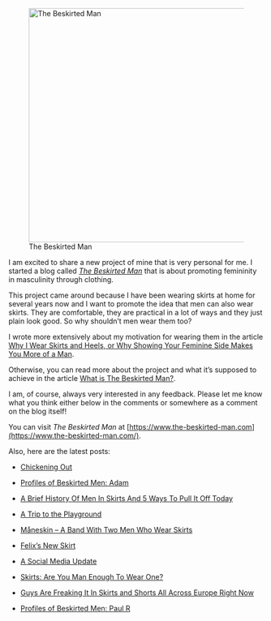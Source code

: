 <figure><img loading="lazy" decoding="async" src="avatar.jpg" alt="The Beskirted Man" style="width:462px;height:462px"><figcaption>The Beskirted Man</figcaption></figure>

I am excited to share a new project of mine that is very personal for me. I started a blog called *[The Beskirted Man](https://www.the-beskirted-man.com/)* that is about promoting femininity in masculinity through clothing.

This project came around because I have been wearing skirts at home for several years now and I want to promote the idea that men can also wear skirts. They are comfortable, they are practical in a lot of ways and they just plain look good. So why shouldn’t men wear them too?

I wrote more extensively about my motivation for wearing them in the article [Why I Wear Skirts and Heels, or Why Showing Your Feminine Side Makes You More of a Man](https://www.the-beskirted-man.com/skirts-and-dresses/why-i-wear-skirts-and-heels-or-why-showing-your-feminine-side-makes-you-more-of-a-man/).

Otherwise, you can read more about the project and what it’s supposed to achieve in the article [What is The Beskirted Man?](https://www.the-beskirted-man.com/general/what-is-the-beskirted-man/).

I am, of course, always very interested in any feedback. Please let me know what you think either below in the comments or somewhere as a comment on the blog itself!

You can visit *The Beskirted Man* at [https://www.the-beskirted-man.com](https://www.the-beskirted-man.com/).

Also, here are the latest posts:

-   [Chickening Out](https://www.the-beskirted-man.com/personal-experiences/chickening-out/)
    
-   [Profiles of Beskirted Men: Adam](https://www.the-beskirted-man.com/profiles-of-beskirted-men/adam/)
    
-   [A Brief History Of Men In Skirts And 5 Ways To Pull It Off Today](https://www.the-beskirted-man.com/in-the-media/a-brief-history-of-men-in-skirts-and-5-ways-to-pull-it-off-today/)
    
-   [A Trip to the Playground](https://www.the-beskirted-man.com/in-public/a-trip-to-the-playground/)
    
-   [Måneskin – A Band With Two Men Who Wear Skirts](https://www.the-beskirted-man.com/in-the-media/maneskin-a-band-with-two-men-who-wear-skirts/)
    
-   [Felix’s New Skirt](https://www.the-beskirted-man.com/in-the-media/felixs-new-skirt/)
    
-   [A Social Media Update](https://www.the-beskirted-man.com/general/a-social-media-update/)
    
-   [Skirts: Are You Man Enough To Wear One?](https://www.the-beskirted-man.com/in-the-media/skirts-are-you-man-enough-to-wear-one/)
    
-   [Guys Are Freaking It In Skirts and Shorts All Across Europe Right Now](https://www.the-beskirted-man.com/in-the-media/guys-are-freaking-it-in-skirts-and-shorts-all-across-europe-right-now-2/)
    
-   [Profiles of Beskirted Men: Paul R](https://www.the-beskirted-man.com/profiles-of-beskirted-men/profiles-of-beskirted-men-paul-r/)